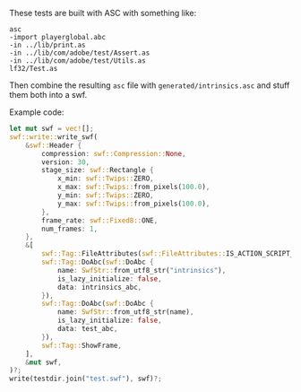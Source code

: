 These tests are built with ASC with something like:

```
asc
-import playerglobal.abc
-in ../lib/print.as 
-in ../lib/com/adobe/test/Assert.as
-in ../lib/com/adobe/test/Utils.as
lf32/Test.as
```

Then combine the resulting `asc` file with `generated/intrinsics.asc` and stuff them both into a swf.

Example code:

```rust
let mut swf = vec![];
swf::write::write_swf(
    &swf::Header {
        compression: swf::Compression::None,
        version: 30,
        stage_size: swf::Rectangle {
            x_min: swf::Twips::ZERO,
            x_max: swf::Twips::from_pixels(100.0),
            y_min: swf::Twips::ZERO,
            y_max: swf::Twips::from_pixels(100.0),
        },
        frame_rate: swf::Fixed8::ONE,
        num_frames: 1,
    },
    &[
        swf::Tag::FileAttributes(swf::FileAttributes::IS_ACTION_SCRIPT_3),
        swf::Tag::DoAbc(swf::DoAbc {
            name: SwfStr::from_utf8_str("intrinsics"),
            is_lazy_initialize: false,
            data: intrinsics_abc,
        }),
        swf::Tag::DoAbc(swf::DoAbc {
            name: SwfStr::from_utf8_str(name),
            is_lazy_initialize: false,
            data: test_abc,
        }),
        swf::Tag::ShowFrame,
    ],
    &mut swf,
)?;
write(testdir.join("test.swf"), swf)?;
```